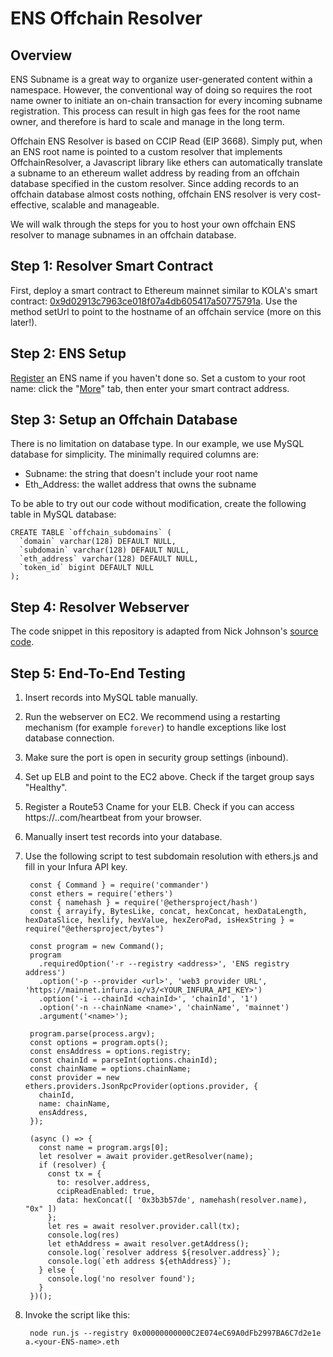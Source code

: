 # ENS Offchain Resolver

## Overview

ENS Subname is a great way to organize user-generated content within a namespace. However, the conventional way of doing so requires the root name owner to initiate an on-chain transaction for every incoming subname registration. This process can result in high gas fees for the root name owner, and therefore is hard to scale and manage in the long term.

Offchain ENS Resolver is based on CCIP Read (EIP 3668). Simply put, when an ENS root name is pointed to a custom resolver that implements OffchainResolver, a Javascript library like ethers can automatically translate a subname to an ethereum wallet address by reading from an offchain database specified in the custom resolver. Since adding records to an offchain database almost costs nothing, offchain ENS resolver is very cost-effective, scalable and manageable.

We will walk through the steps for you to host your own offchain ENS resolver to manage subnames in an offchain database.

## Step 1: Resolver Smart Contract

First, deploy a smart contract to Ethereum mainnet similar to KOLA's smart contract: [0x9d02913c7963ce018f07a4db605417a50775791a](https://etherscan.io/address/0x9d02913c7963ce018f07a4db605417a50775791a#readContract). Use the method setUrl to point to the hostname of an offchain service (more on this later!).

## Step 2: ENS Setup

[Register](https://app.ens.domains/) an ENS name if you haven't done so.
Set a custom to your root name: click the "[More](https://app.ens.domains/kolalabs.eth?tab=more)" tab, then enter your smart contract address.

## Step 3: Setup an Offchain Database

There is no limitation on database type. In our example, we use MySQL database for simplicity. The minimally required columns are:

- Subname: the string that doesn't include your root name
- Eth_Address: the wallet address that owns the subname

To be able to try out our code without modification, create the following table in MySQL database:

    CREATE TABLE `offchain_subdomains` (
      `domain` varchar(128) DEFAULT NULL,
      `subdomain` varchar(128) DEFAULT NULL,
      `eth_address` varchar(128) DEFAULT NULL,
      `token_id` bigint DEFAULT NULL
    );

## Step 4: Resolver Webserver

The code snippet in this repository is adapted from Nick Johnson's [source code](https://github.com/ensdomains/offchain-resolver/blob/main/packages/gateway/src/index.ts).

## Step 5: End-To-End Testing

1. Insert records into MySQL table manually.
2. Run the webserver on EC2. We recommend using a restarting mechanism (for example `forever`) to handle exceptions like lost database connection.
3. Make sure the port is open in security group settings (inbound).
4. Set up ELB and point to the EC2 above. Check if the target group says "Healthy".
5. Register a Route53 Cname for your ELB. Check if you can access https://<cname>.<your-domain>.com/heartbeat from your browser.
6. Manually insert test records into your database.
7. Use the following script to test subdomain resolution with ethers.js and fill in your Infura API key.

        const { Command } = require('commander')
        const ethers = require('ethers')
        const { namehash } = require('@ethersproject/hash')
        const { arrayify, BytesLike, concat, hexConcat, hexDataLength, hexDataSlice, hexlify, hexValue, hexZeroPad, isHexString } = require("@ethersproject/bytes")
        
        const program = new Command();
        program
          .requiredOption('-r --registry <address>', 'ENS registry address')
          .option('-p --provider <url>', 'web3 provider URL', 'https://mainnet.infura.io/v3/<YOUR_INFURA_API_KEY>')
          .option('-i --chainId <chainId>', 'chainId', '1')
          .option('-n --chainName <name>', 'chainName', 'mainnet')
          .argument('<name>');
        
        program.parse(process.argv);
        const options = program.opts();
        const ensAddress = options.registry;
        const chainId = parseInt(options.chainId);
        const chainName = options.chainName;
        const provider = new ethers.providers.JsonRpcProvider(options.provider, {
          chainId,
          name: chainName,
          ensAddress,
        });
        
        (async () => {
          const name = program.args[0];
          let resolver = await provider.getResolver(name);
          if (resolver) {
            const tx = {
              to: resolver.address,
              ccipReadEnabled: true,
              data: hexConcat([ '0x3b3b57de', namehash(resolver.name), "0x" ])
            };
            let res = await resolver.provider.call(tx);
            console.log(res)
            let ethAddress = await resolver.getAddress();
            console.log(`resolver address ${resolver.address}`);
            console.log(`eth address ${ethAddress}`);
          } else {
            console.log('no resolver found');
          }
        })();

8. Invoke the script like this:

        node run.js --registry 0x00000000000C2E074eC69A0dFb2997BA6C7d2e1e a.<your-ENS-name>.eth
